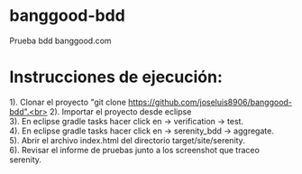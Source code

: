 # banggood-bdd
Prueba bdd banggood.com

# Instrucciones de ejecución:
1). Clonar el proyecto "git clone https://github.com/joseluis8906/banggood-bdd".<br>
2). Importar el proyecto desde eclipse<br>
3). En eclipse gradle tasks hacer click en -> verification -> test.<br>
4). En eclipse gradle tasks hacer click en -> serenity_bdd -> aggregate.<br>
5). Abrir el archivo index.html del directorio target/site/serenity.<br>
6). Revisar el informe de pruebas junto a los screenshot que traceo serenity.<br>

